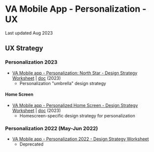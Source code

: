 # VA Mobile App - Personalization - UX 
Last updated Aug 2023

## UX Strategy

### Personalization 2023
  * [VA Mobile app - Personalization: North Star - Design Strategy Worksheet](https://github.com/department-of-veterans-affairs/va.gov-team/blob/master/products/va-mobile-app/features/design-personalization/ux/personalization-northstar-design-strategy-worksheet-2023.md) |  [doc](https://docs.google.com/document/d/1gZ-FjEPQyKK2peZHm6CPJW8C3jl8dLCr/edit#heading=h.gjdgxs) 
 (2023)
    * Personalization "umbrella" design strategy
#### Home Screen
  * [VA Mobile app - Personalized Home Screen - Design Strategy Worksheet](TBD) | [doc](https://docs.google.com/document/d/1-nAN6VTg2dtKSv4UXIOlMZxdr8pWmA0l/edit#heading=h.gjdgxs) (2023)
    * Homescreen-specific design strategy for personalization

      
### Personalization 2022 (May-Jun 2022)
  * [VA Mobile app - Personalization 2022 - Design Strategy Worksheet](https://github.com/department-of-veterans-affairs/va.gov-team/blob/master/products/va-mobile-app/features/design-personalization/discovery/personalization-design-strategy-worksheet-2022.md)
     * Deprecated 
